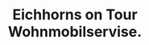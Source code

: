 ---
title: "Eichhorns on Tour Wohnmobilservise."
url: /boebingen/eichhorns-on-tour-wohnmobilservise/
shop: Autowerkstatt
---
